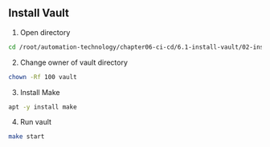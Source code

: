## Install Vault

1. Open directory
```bash
cd /root/automation-technology/chapter06-ci-cd/6.1-install-vault/02-install-vault
```

2. Change owner of vault directory
```bash
chown -Rf 100 vault
```

3. Install Make
```bash
apt -y install make
```

4. Run vault
```bash
make start
```